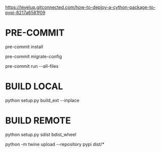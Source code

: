 https://levelup.gitconnected.com/how-to-deploy-a-cython-package-to-pypi-8217a6581f09

# PRE-COMMIT

pre-commit install

pre-commit migrate-config

pre-commit run --all-files


# BUILD LOCAL

python setup.py build_ext --inplace

# BUILD REMOTE

python setup.py sdist bdist_wheel

python -m twine upload --repository pypi dist/*
